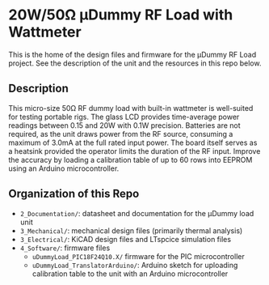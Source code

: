 # 20W/50Ω μDummy RF Load with Wattmeter

This is the home of the design files and firmware for the μDummy RF Load project. See the description of the unit and the resources in this repo below.

## Description

This micro-size 50Ω RF dummy load with built-in wattmeter is well-suited for testing portable rigs. 
The glass LCD provides time-average power readings between 0.15 and 20W with 0.1W precision. 
Batteries are not required, as the unit draws power from the RF source, consuming a maximum of 3.0mA at the full rated input power. 
The board itself serves as a heatsink provided the operator limits the duration of the RF input. 
Improve the accuracy by loading a calibration table of up to 60 rows into EEPROM using an Arduino microcontroller.

## Organization of this Repo

- `2_Documentation/`: datasheet and documentation for the μDummy load unit
- `3_Mechanical/`: mechanical design files (primarily thermal analysis)
- `3_Electrical/`: KiCAD design files and LTspcice simulation files
- `4_Software/`: firmware files
  - `uDummyLoad_PIC18F24Q10.X/` firmware for the PIC microcontroller
  - `uDummyLoad_TranslatorArduino/`: Arduino sketch for uploading calibration table to the unit with an Arduino microcontroller
